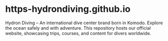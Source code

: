 # https-hydrondiving.github.io
Hydron Diving – An international dive center brand born in Komodo. Explore the ocean safely and with adventure. This repository hosts our official website, showcasing trips, courses, and content for divers worldwide.
